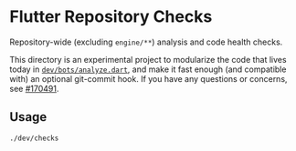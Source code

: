 # Flutter Repository Checks

Repository-wide (excluding `engine/**`) analysis and code health checks.

This directory is an experimental project to modularize the code that lives
today in [`dev/bots/analyze.dart`](../bots/analyze.dart), and make it fast
enough (and compatible with) an optional git-commit hook. If you have any
questions or concerns, see [#170491](https://github.com/flutter/flutter/issues/170491).

## Usage

```sh
./dev/checks
```
